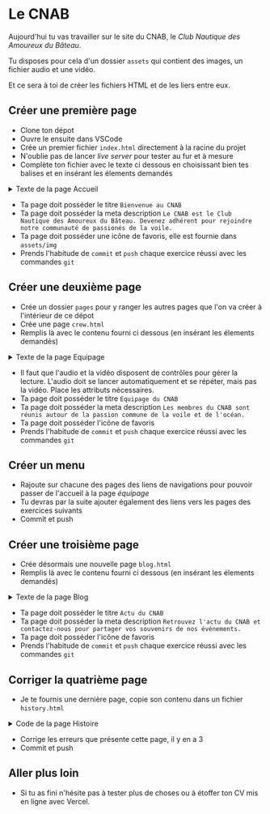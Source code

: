 # Le CNAB

Aujourd'hui tu vas travailler sur le site du CNAB, le _Club Nautique des Amoureux du Bâteau_.

Tu disposes pour cela d'un dossier `assets` qui contient des images, un fichier audio et une vidéo.

Et ce sera à toi de créer les fichiers HTML et de les liers entre eux.

## Créer une première page

- Clone ton dépot
- Ouvre le ensuite dans VSCode
- Crée un premier fichier `index.html` directement à la racine du projet
- N'oublie pas de lancer _live server_ pour tester au fur et à mesure  
- Complète ton fichier avec le texte ci dessous en choisissant bien tes balises et en insérant les élements demandés

<details>
  <summary>Texte de la page Accueil</summary>

```md
# Bienvenue au CNAB

Le CNAB est le Club Nautique des Amoureux du Bâteau. Devenez adhérent pour rejoindre notre communauté de passionés de la voile.

## Notre coach Popeye

[ici mettre l'image popeye.jpg]

Notre coach Popeye vous accueille tous les lundis sur son voilier pour vous transmettre ses compétences de marin.
```

</details>

- Ta page doit posséder le titre `Bienvenue au CNAB`
- Ta page doit posséder la meta description `Le CNAB est le Club Nautique des Amoureux du Bâteau. Devenez adhérent pour rejoindre notre communauté de passionés de la voile.`
- Ta page doit posséder une icône de favoris, elle est fournie dans `assets/img`
- Prends l'habitude de `commit` et `push` chaque exercice réussi avec les commandes `git`

## Créer une deuxième page

- Crée un dossier `pages` pour y ranger les autres pages que l'on va créer à l'intérieur de ce dépot
- Crée une page `crew.html`
- Remplis là avec le contenu fourni ci dessous (en insérant les élements demandés)

<details>
  <summary>Texte de la page Equipage</summary>

```md
# L'équipage du CNAB

Notre club compte déjà quelques adeptes. Découvrez ci-dessous un extrait de notre dernière sortie.

[ici mettre la vidéo boats.mp4]

## Un équipe pleine de compétences

Notre coach Popeye capture régulièrement le son de l'océan. Voici un extrait enregistrée lors de notre dernier voyage.

[ici mettre le son waves.mp3]
```

</details>

- Il faut que l'audio et la vidéo disposent de contrôles pour gérer la lecture. L'audio doit se lancer automatiquement et se répéter, mais pas la vidéo. Place les attributs nécessaires.
- Ta page doit posséder le titre `Equipage du CNAB`
- Ta page doit posséder la meta description `Les membres du CNAB sont réunis autour de la passion commune de la voile et de l'océan.`
- Ta page doit posséder l'icône de favoris
- Prends l'habitude de `commit` et `push` chaque exercice réussi avec les commandes `git`

##  Créer un menu

- Rajoute sur chacune des pages des liens de navigations pour pouvoir passer de l'accueil à la page _équipage_
- Tu devras par la suite ajouter également des liens vers les pages des exercices suivants
- Commit et push

## Créer une troisième page
- Crée désormais une nouvelle page `blog.html`
- Remplis là avec le contenu fourni ci dessous (en insérant les élements demandés)
<details>
  <summary>Texte de la page Blog</summary>

```md
# Actu du CNAB

Découvrez ci dessous la [galerie photos] `ancre vers Galerie photos` ou [proposer vos souvenir] `ancre vers Partagez vos souvenirs`.

## Galerie photos

### Un travail d'équipe

[image crew.jpg]

Photo prise lors du voyage d'inauguration du voilier du CNAB

### Solidarité

[image helm.jpg]

Photo de Popeye venant assister nos membres lors d'une tempête

### Un bon marin doit savoir faire de bon noeuds

[image node.jpg]

Chaque premier vendredi du mois, Popeye fera la démonstration de noeuds marins.

### Le capitaine

[image popeye.jpg]

On ne présente plus le grand Popeye

## Partagez vos souvenirs

Pour partagez vos souvenir envoyez un email à [popeye@cnab.local] `lien mailto`.

En cas de problème appelez moi au [0123456789] `lien tel` 
```

</details>

- Ta page doit posséder le titre `Actu du CNAB`
- Ta page doit posséder la meta description `Retrouvez l'actu du CNAB et contactez-nous pour partager vos souvenirs de nos événements.`
- Ta page doit posséder l'icône de favoris
- Prends l'habitude de `commit` et `push` chaque exercice réussi avec les commandes `git`

## Corriger la quatrième page

- Je te fournis une dernière page, copie son contenu dans un fichier `history.html`

<details>
  <summary>Code de la page Histoire</summary>

```html
<!DOCTYPE html>
<html lang="fr">
<head>
  <meta charset="UTF-8">
  <meta name="viewport" content="width=device-width, initial-scale=1.0">
  <title>Historique du CNAB</title>
  <meta name="description" content="Retrouvez toute l'histoire du CNAB fondé par le grand Popeye.">
  <link rel="shortcut icon" href="./assets/favicon.ico" type="image/x-icon">
</head>
<body>
  <h1>Historique du CNAB</h1>
  <p>Fondé en 2007 par Popeye, le CNAB n'a cessé d'évoluer au fil des années</p>
  <p><img src="./assets/img/popeye.png" alt="Popeye : le fondateur"></p>
  <p>En 2022 la grande sortie d'été s'est tenue pour la première fois</p>
  <p>En 2023, Popeye lance le programme de formation aux noeuds marin. <a target="_blank' href="https://fr.wikipedia.org/wiki/Cat%C3%A9gorie:N%C5%93ud_marin" >Page wikipédia à propos des noeuds marin</a></p>
  <p><a href="/">Retour accueil</a></p>
</body>
</html>
```

</details>

- Corrige les erreurs que présente cette page, il y en a 3
- Commit et push

## Aller plus loin
- Si tu as fini n'hésite pas à tester plus de choses ou à étoffer ton CV mis en ligne avec Vercel.